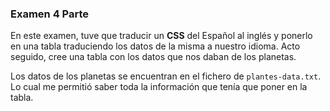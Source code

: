 ### Examen 4 Parte ###

En este examen, tuve que traducir un **CSS** del Español al inglés y ponerlo en una tabla traduciendo los datos de la misma a nuestro idioma. Acto seguido, cree una tabla con los datos que nos daban de los planetas. 

Los datos de los planetas se encuentran en el fichero de ```plantes-data.txt```. Lo cual me permitió saber toda la información que tenía que poner en la tabla.
